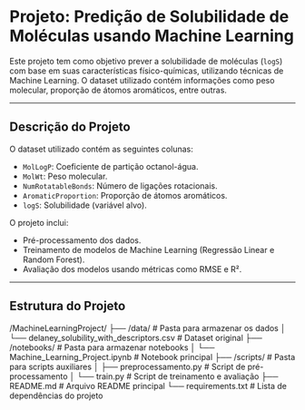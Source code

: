 # Projeto: Predição de Solubilidade de Moléculas usando Machine Learning

Este projeto tem como objetivo prever a solubilidade de moléculas (`logS`) com base em suas características físico-químicas, utilizando técnicas de Machine Learning. O dataset utilizado contém informações como peso molecular, proporção de átomos aromáticos, entre outras.

---

## Descrição do Projeto

O dataset utilizado contém as seguintes colunas:
- `MolLogP`: Coeficiente de partição octanol-água.
- `MolWt`: Peso molecular.
- `NumRotatableBonds`: Número de ligações rotacionais.
- `AromaticProportion`: Proporção de átomos aromáticos.
- `logS`: Solubilidade (variável alvo).

O projeto inclui:
- Pré-processamento dos dados.
- Treinamento de modelos de Machine Learning (Regressão Linear e Random Forest).
- Avaliação dos modelos usando métricas como RMSE e R².

---

## Estrutura do Projeto

/MachineLearningProject/
├── /data/ # Pasta para armazenar os dados
│ └── delaney_solubility_with_descriptors.csv # Dataset original
├── /notebooks/ # Pasta para armazenar notebooks
│ └── Machine_Learning_Project.ipynb # Notebook principal
├── /scripts/ # Pasta para scripts auxiliares
│ ├── preprocessamento.py # Script de pré-processamento
│ └── train.py # Script de treinamento e avaliação
├── README.md # Arquivo README principal
└── requirements.txt # Lista de dependências do projeto
